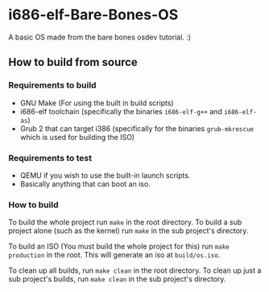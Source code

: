 # i686-elf-Bare-Bones-OS

A basic OS made from the bare bones osdev tutorial. :)

## How to build from source

### Requirements to build

* GNU Make (For using the built in build scripts)
* i686-elf toolchain (specifically the binaries `i686-elf-g++` and `i686-elf-as`)
* Grub 2 that can target i386 (specifically for the binaries `grub-mkrescue` which is used for building the ISO)

### Requirements to test

* QEMU if you wish to use the built-in launch scripts.
* Basically anything that can boot an iso.

### How to build

To build the whole project run `make` in the root directory. To build a sub project alone (such as the kernel) run `make` in the sub project's directory.

To build an ISO (You must build the whole project for this) run `make production` in the root. This will generate an iso at `build/os.iso`.

To clean up all builds, run `make clean` in the root directory. To clean up just a sub project's builds, run `make clean` in the sub project's directory.

